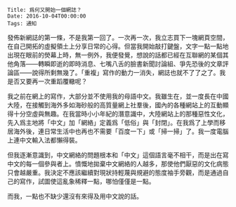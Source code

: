     Title: 爲何又開始一個網誌？
    Date: 2016-10-04T00:00:00
    Tags: 通知

發佈新網誌的第一條，不是我第一回了。一次再一次，我立志買下一塊網頁空間，在自己開拓的虛擬領土上分享日常的心得。但當我開始敲打鍵盤，文字一點一點地出現在眼前的熒幕上時，無一例外，我便發覺，想說的話都已經在互聯網的某個其他角落——轉瞬即逝的即時消息、七嘴八舌的臉書新聞討論組、爭先恐後的文章評論區——說得所剩無幾了。「重複」寫作的動力一消失，網誌也就不了了之了。我是否又要再一次重蹈覆轍呢？

<!-- more -->

我之前在網上的寫作，大部分並不使用我的母語中文。我雖生在，並一度長在中國大陸，在接觸到海外多如海砂般的高質量網上社羣後，國內的各種網站上的互動顯得十分空虛與無趣。在我當時小小年紀的潛意識中，大陸網站上的那種惡性文化，先入爲主地將「中文」加「網絡」定義爲「低俗」與「封閉」。在我爲了上學而移居海外後，連日常生活中也再也不需要「百度一下」或「掃一掃」了。我一度電腦上連中文輸入法都懶得裝。

但我逐漸意識到，中文網絡的問題根本和「中文」這個語言毫不相干，而是出在寫中文的每一個參與者上。憤慨地拋棄中文網絡的人越多，那使他們厭惡的文化病態只會越嚴重。我決定不應該繼續對現狀持輕蔑與規避的態度袖手旁觀，而是通過自己的寫作，試圖使這亂象稀釋一點，哪怕僅僅是一點。

而我，一點也不缺少還沒有來得及用中文說的話。

